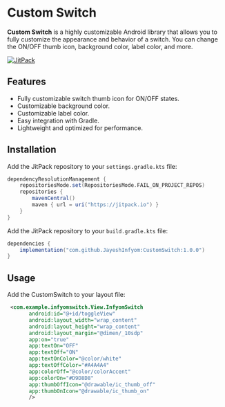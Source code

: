 # Custom Switch

**Custom Switch** is a highly customizable Android library that allows you to fully customize the appearance and behavior of a switch. You can change the ON/OFF thumb icon, background color, label color, and more.

[![JitPack](https://jitpack.io/v/JayeshInfyom/CustomSwitch.svg)](https://jitpack.io/#JayeshInfyom/CustomSwitch)

## Features
- Fully customizable switch thumb icon for ON/OFF states.
- Customizable background color.
- Customizable label color.
- Easy integration with Gradle.
- Lightweight and optimized for performance.

## Installation

Add the JitPack repository to your `settings.gradle.kts` file:

```gradle
dependencyResolutionManagement {
    repositoriesMode.set(RepositoriesMode.FAIL_ON_PROJECT_REPOS)
    repositories {
        mavenCentral()
        maven { url = uri("https://jitpack.io") }
    }
}
```
Add the JitPack repository to your `build.gradle.kts` file:

```gradle
dependencies {
    implementation("com.github.JayeshInfyom:CustomSwitch:1.0.0")
}
```
## Usage

Add the CustomSwitch to your layout file:

```xml
 <com.example.infyomswitch.View.InfyomSwitch
       android:id="@+id/toggleView"
       android:layout_width="wrap_content"
       android:layout_height="wrap_content"
       android:layout_margin="@dimen/_10sdp"
       app:on="true"
       app:textOn="OFF"
       app:textOff="ON"
       app:textOnColor="@color/white"
       app:textOffColor="#A4A4A4"
       app:colorOff="@color/colorAccent"
       app:colorOn="#D9D8D8"
       app:thumbOffIcon="@drawable/ic_thumb_off"
       app:thumbOnIcon="@drawable/ic_thumb_on"
       />

```
